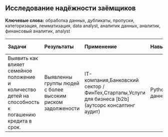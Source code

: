 ## Исследование надёжности заёмщиков
**Ключевые слова:** обработка данных, дубликаты, пропуски, категоризация, лемматизация, data analyst, аналитик данных, аналитик, финансовый аналитик, analyst

| Задачи | Результаты | Применение |Навыки и инстументы | Статус проекта |
| :- | :- | :- | :- |:- |
|Выявить как влияет семейное положение и количество детей на способность к погашению кредита в срок.|Выявленны группы людей с более высоким риском задолжености|IT-компания,Банковский сектор / ФинТех,Стартапы,Услуги для бизнеса [b2b] (аутсорс консалтинг аудит)|Python,Pandas,PyMystem3,лемматизация,предобработка данных| **Завершен**|
